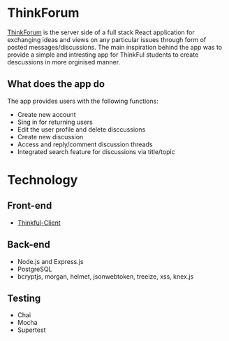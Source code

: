 # ThinkForum 

[ThinkForum](https://thinkforum.now.sh/) is the server side of a full stack React application for 
exchanging ideas and views on any particular issues through form of posted messages/discussions. 
The main inspiration behind the app was to provide a simple and intresting app for ThinkFul 
students to create descussions in more orginised manner.


## What does the app do

The app provides users with the following functions:

* Create new account
* Sing in for returning users
* Edit the user profile and delete disccussions 
* Create new discussion
* Access and reply/comment discussion threads 
* Integrated search feature for discussions via title/topic

# Technology

## Front-end

* [Thinkful-Client](https://github.com/ZolFallows/thinkforum-client)

## Back-end

* Node.js and Express.js 
* PostgreSQL
* bcryptjs, morgan, helmet, jsonwebtoken, treeize, xss, knex.js

## Testing

* Chai
* Mocha
* Supertest